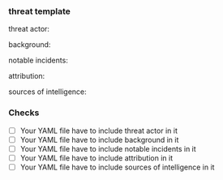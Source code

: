 ### threat template
threat actor:

background:

notable incidents:

attribution:

sources of intelligence:

### Checks
- [ ] Your YAML file have to include threat actor in it
- [ ] Your YAML file have to include background in it
- [ ] Your YAML file have to include notable incidents in it
- [ ] Your YAML file have to include attribution in it
- [ ] Your YAML file have to include sources of intelligence in it
